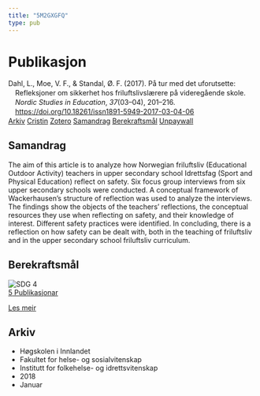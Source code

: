 ```yaml
---
title: "5M2GXGFQ"
type: pub
---
```

<h1>Publikasjon</h1>
<article id="csl-bib-container-5M2GXGFQ" class="csl-bib-container">
  <div class="csl-bib-body" style="line-height: 1.35; padding-left: 1em; text-indent:-1em;">
  <div class="csl-entry">Dahl, L., Moe, V. F., &amp; Standal, &#xD8;. F. (2017). P&#xE5; tur med det uforutsette: Refleksjoner om sikkerhet hos friluftslivsl&#xE6;rere p&#xE5; videreg&#xE5;ende skole. <i>Nordic Studies in Education</i>, <i>37</i>(03&#x2013;04), 201&#x2013;216. <a href="https://doi.org/10.18261/issn1891-5949-2017-03-04-06">https://doi.org/10.18261/issn1891-5949-2017-03-04-06</a></div>
</div>
  <div class="csl-bib-buttons">
    <a href="#taxonomy-article-5M2GXGFQ" class="csl-bib-button">Arkiv</a>
    <a href="https://app.cristin.no/results/show.jsf?id=1550247" alt="Cristin URL" class="csl-bib-button">Cristin</a>
    <a href="http://zotero.org/groups/5402882/items/5M2GXGFQ" alt="Zotero URL" class="csl-bib-button">Zotero</a>
    <a href="#abstract-article-5M2GXGFQ" class="csl-bib-button">Samandrag</a>
    <a href="#sdg-article-5M2GXGFQ" class="csl-bib-button">Berekraftsmål</a>
    <a href="https://doi.org/10.18261/issn1891-5949-2017-03-04-06" class="csl-bib-button">Unpaywall</a>
  </div>
  <div id="csl-bib-meta-container-5M2GXGFQ"></div>
</article>
<div id="csl-bib-meta-5M2GXGFQ" class="csl-bib-meta">
  <article id="abstract-article-5M2GXGFQ" class="abstract-article">
    <h1>Samandrag</h1>
    The aim of this article is to analyze how Norwegian friluftsliv (Educational Outdoor Activity) teachers in upper secondary school Idrettsfag (Sport and Physical Education) reflect on safety. Six focus group interviews from six upper secondary schools were conducted. A conceptual framework of Wackerhausen’s structure of reflection was used to analyze the interviews. The findings show the objects of the teachers’ reflections, the conceptual resources they use when reflecting on safety, and their knowledge of interest. Different safety practices were identified. In concluding, there is a reflection on how safety can be dealt with, both in the teaching of friluftsliv and in the upper secondary school friluftsliv curriculum.
  </article>
  <article id="sdg-article-5M2GXGFQ" class="sdg-article">
    <h1>Berekraftsmål</h1>
    <div class="sdg-container"><div id="sdg4" class="sdg"> <img src="{{< params subfolder >}}images/sdg/sdg04_no.png" class="image" alt="SDG 4"> <div class="sdg-overlay"> <a href="{{< params subfolder >}}no/archive/?sdg=4#archive" class="sdg-publication-count"><span>5</span> Publikasjonar</a> <p><a href="NA" class="sdg-read-more">Les meir</a></p> </div> </div></div>
  </article>
  <article id="taxonomy-article-5M2GXGFQ" class="taxonomy-article">
    <h1>Arkiv</h1>
    <ul>
      <li>Høgskolen i Innlandet</li>
      <li>Fakultet for helse- og sosialvitenskap</li>
      <li>Institutt for folkehelse- og idrettsvitenskap</li>
      <li>2018</li>
      <li>Januar</li>
    </ul>
  </article>
</div>
